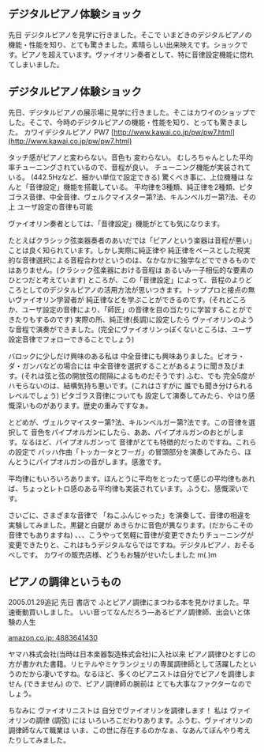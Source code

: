 ## デジタルピアノ体験ショック

先日 デジタルピアノを見学に行きました。そこで いまどきのデジタルピアノの機能・性能を知り、とても驚きました。素晴らしい出来映えです。ショックです。ピアノを超えています。ヴァイオリン奏者として、特に音律設定機能に惚れてしまいました。






## デジタルピアノ体験ショック


先日、デジタルピアノの展示場に見学に行きました。そこはカワイのショップでした。そこで、今時のデジタルピアノの機能・性能を知り、とっても驚きました。
カワイデジタルピアノ PW7
  [http://www.kawai.co.jp/pw/pw7.html](http://www.kawai.co.jp/pw/pw7.html)

タッチ感がピアノと変わらない。音色も 変わらない。
  むしろちゃんとした平均率チューニングされているので、音程が良い。
  チューニング機能が実装されている。
  (442.5Hzなど、細かい単位で設定できる)
  驚くべき事に、上位機種は なんと「音律設定」機能を搭載している。
  平均律を3種類、純正律を2種類、ピタゴラス音律、中全音律、ヴェルクマイスター第?法、キルンベルガー第?法、その上 ユーザ設定の音律も可能


ヴァイオリン奏者としては、「音律設定」機能がとても気になります。

たとえばクラシック弦楽器奏者のあいだでは「ピアノという楽器は音程が悪い」ことは良く知られています。しかし実際に純正律や 純正律をベースとした現実的な音律選択による音程合わせというのは、なかなかに独学などでできるものではありません。(クラシック弦楽器における音程は
あるいみ一子相伝的な要素のひとつだと考えています) ところが、この「音律設定」によって、音程のよりどころとしてのデジタルピアノの活用方法が思いつきます。トッププロと接点の無いヴァイオリン学習者が
純正律などを学ぶことができるのです。(それどころか、ユーザ設定の音律により、「師匠」の音律を目の当たりに学習することができたりもするのです)
実際の所、純正律(長調)に設定したら ヴァイオリンのような音程で演奏ができました。(完全にヴァイオリンっぽくないところは、ユーザ設定音律でフォローできることでしょう)

バロックに少しだけ興味のある私は 中全音律にも興味ありました。ビオラ・ダ・ガンバなどの場合には 中全音律を選択することがあるように聞き及びます。(それは弦と弦の開放弦の間隔によるものだそうです)
ふむ、でも 完全5度がハモらないのは、結構気持ち悪いです。(これはさすがに 誰でも聞き分けられるレベルでしょう)
ピタゴラス音律についても 設定して演奏してみたら、やはり感慨深いものがあります。歴史の重みですなぁ。

とどめが、ヴェルクマイスター第?法、キルンベルガー第?法です。この音律を選択して 音色をパイプオルガンにしたら、ああ、パイプオルガンのおとがします。なるほど、パイプオルガンって
音律がとても特徴的だったのですね。これらの設定で バッハ作曲「トッカータとフーガ」の冒頭部分を演奏してみたら、ほんとうにパイプオルガンの音がします。感激です。

平均律にもいろいろあります。ほんとうに平均をとったって感じの平均律もあれば、ちょっとレトロ感のある平均律も実装されています。ふうむ、感慨深いです。

さいごに、さまざまな音律で 「ねこふんじゃった」を演奏して、音律の相違を実験してみました。黒鍵と白鍵が あきらかに音色が異なります。(だからこその音律でもありますね)
、、、こうやって気軽に音律が変更できたりチューニングが変更できたりと、これはもうデジタルならではですね。デジタルピアノ、おそるべしです。
カワイの販売店様、どうもお騒がせいたしました m(_._)m

## ピアノの調律というもの


2005.01.29追記 先日 書店で ふとピアノ調律にまつわる本を見かけました。早速衝動買いしました。
いい音ってなんだろう―あるピアノ調律師、出会いと体験の人生
  


[amazon.co.jp: 4883641430](http://www.amazon.co.jp/exec/obidos/ASIN/4883641430/igapyondiary-22)


ヤマハ株式会社(当時は日本楽器製造株式会社)に入社以来 ピアノ調律ひとすじの方が書かれた書籍。リヒテルやミケランジェリの専属調律師として活躍したというのだから凄いですね。なるほど、多くのピアニストは自分でピアノを調律しません
(できません) ので、ピアノ調律師の腕前は とても大事なファクターなのでしょう。

ちなみに ヴァイオリニストは 自分でヴァイオリンを調律します！ 私は ヴァイオリンの調律 (調弦) には いろいろこだわりあります。ふうむ、ヴァイオリンの調律師なんて職業は
いま、この世に存在するのかなぁ、なあんてぼんやり考えたりしてみました。